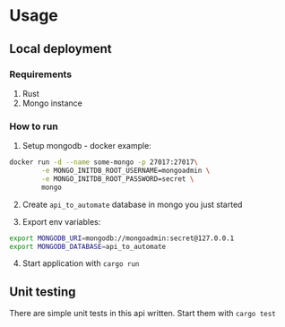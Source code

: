 # Usage

## Local deployment

### Requirements

1. Rust
2. Mongo instance

### How to run

1. Setup mongodb - docker example:
```bash
docker run -d --name some-mongo -p 27017:27017\
        -e MONGO_INITDB_ROOT_USERNAME=mongoadmin \
        -e MONGO_INITDB_ROOT_PASSWORD=secret \
        mongo
```
2. Create `api_to_automate` database in mongo you just started

3. Export env variables:
```bash
export MONGODB_URI=mongodb://mongoadmin:secret@127.0.0.1
export MONGODB_DATABASE=api_to_automate
```
4. Start application with `cargo run`

## Unit testing

There are simple unit tests in this api written. Start them with `cargo test`

